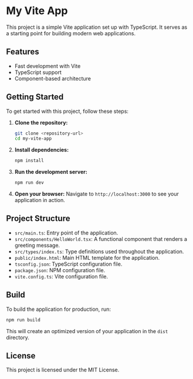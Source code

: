 # My Vite App

This project is a simple Vite application set up with TypeScript. It serves as a starting point for building modern web applications.

## Features

- Fast development with Vite
- TypeScript support
- Component-based architecture

## Getting Started

To get started with this project, follow these steps:

1. **Clone the repository:**
   ```bash
   git clone <repository-url>
   cd my-vite-app
   ```

2. **Install dependencies:**
   ```bash
   npm install
   ```

3. **Run the development server:**
   ```bash
   npm run dev
   ```

4. **Open your browser:**
   Navigate to `http://localhost:3000` to see your application in action.

## Project Structure

- `src/main.ts`: Entry point of the application.
- `src/components/HelloWorld.tsx`: A functional component that renders a greeting message.
- `src/types/index.ts`: Type definitions used throughout the application.
- `public/index.html`: Main HTML template for the application.
- `tsconfig.json`: TypeScript configuration file.
- `package.json`: NPM configuration file.
- `vite.config.ts`: Vite configuration file.

## Build

To build the application for production, run:

```bash
npm run build
```

This will create an optimized version of your application in the `dist` directory.

## License

This project is licensed under the MIT License.
